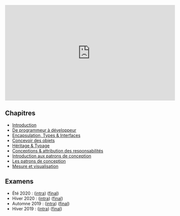 <iframe width="560" height="315" src="https://www.youtube.com/embed/My6hhUrjFCg" frameborder="0" allow="accelerometer; autoplay; clipboard-write; encrypted-media; gyroscope; picture-in-picture" allowfullscreen></iframe>

## Chapitres

- [Introduction](/chapters/0_intro)
- [De programmeur à développeur](/chapters/1_developpeur)
- [Encapsulation, Types & Interfaces](/chapters/2_encapsulation)
- [Concevoir des objets](/chapters/3_objets)
- [Héritage & Typage](/chapters/4_heritage)
- [Conceptions & attribution des responsabilités](/chapters/5_conception)
- [Introduction aux patrons de conception](/chapters/6_intro_patrons)
- [Les patrons de conception](/chapters/7_patrons)
- [Mesure et visualisation](/chapters/8_mesure)

## Examens

- Été 2020 : ([intra]()) ([final]())
- Hiver 2020 : ([intra]()) ([final]())
- Automne 2019 : ([intra]()) ([final]())
- Hiver 2019 : ([intra]()) ([final]())

